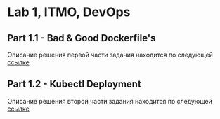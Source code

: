 # Lab 1, ITMO, DevOps

## Part 1.1 - Bad & Good Dockerfile's

Описание решения первой части задания находится по следующей [ссылке](./docs/task1/README.md)

## Part 1.2 - Kubectl Deployment

Описание решения второй части задания находится по следующей [ссылке](./docs/task2/README.md)